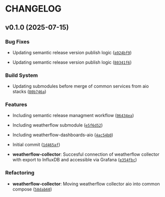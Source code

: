 # CHANGELOG


## v0.1.0 (2025-07-15)

### Bug Fixes

- Updating semantic release version publish logic
  ([`a924bf9`](https://github.com/maxo99/homelab/commit/a924bf91abb0fa051ddaa4dad7a24fbfa8d43932))

- Updating semantic release version publish logic
  ([`80341f6`](https://github.com/maxo99/homelab/commit/80341f6c7c0ec5dd6357444f38d27ab6125475b9))

### Build System

- Updating submodules before merge of common services from aio stacks
  ([`80b746a`](https://github.com/maxo99/homelab/commit/80b746ae5b6c45393369828d48e77cd889f68817))

### Features

- Including semantic release managment workflow
  ([`06434ea`](https://github.com/maxo99/homelab/commit/06434ea43754c11ff3572cdd9978324afef46f5f))

- Including weatherflow submodule
  ([`e5f6d52`](https://github.com/maxo99/homelab/commit/e5f6d526b9e4c8bc6da181c9f2d98d9c878d8069))

- Including weatherflow-dashboards-aio
  ([`4ac54b0`](https://github.com/maxo99/homelab/commit/4ac54b0894fbd7e828f2aafb15939b862d591585))

- Initial commit
  ([`1d465af`](https://github.com/maxo99/homelab/commit/1d465af4804993ab85924a3b9b5d051540fdc4ed))

- **weatherflow-collector**: Succesful connection of weatherflow collector with export to InfluxDB
  and accessible via Grafana
  ([`e354fbc`](https://github.com/maxo99/homelab/commit/e354fbc89c7ae3168fd87eed124ef81c7bfe812c))

### Refactoring

- **weatherflow-collector**: Moving weatherflow collector aio into common compose
  ([`58dab60`](https://github.com/maxo99/homelab/commit/58dab60f16f46d132b72b53e64b8852b0e887625))
